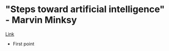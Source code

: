 # "Steps toward artificial intelligence" - Marvin Minksy

[Link](https://courses.csail.mit.edu/6.803/pdf/steps.pdf)

- First point